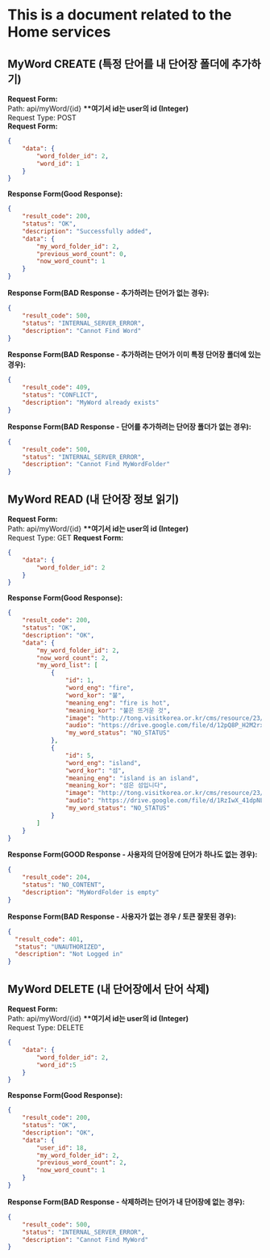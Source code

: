 # This is a document related to the Home services

## MyWord CREATE (특정 단어를 내 단어장 폴더에 추가하기)
__Request Form:__   
Path: api/myWord/{id} __**여기서 id는 user의 id (Integer)__   
Request Type: POST   
__Request Form:__
```json
{
    "data": {
        "word_folder_id": 2,
        "word_id": 1
    }
}

```
__Response Form(Good Response):__
```json
{
    "result_code": 200,
    "status": "OK",
    "description": "Successfully added",
    "data": {
        "my_word_folder_id": 2,
        "previous_word_count": 0,
        "now_word_count": 1
    }
}
```
__Response Form(BAD Response - 추가하려는 단어가 없는 경우):__
```json
{
    "result_code": 500,
    "status": "INTERNAL_SERVER_ERROR",
    "description": "Cannot Find Word"
}
```
   
__Response Form(BAD Response - 추가하려는 단어가 이미 특정 단어장 폴더에 있는 경우):__
```json
{
    "result_code": 409,
    "status": "CONFLICT",
    "description": "MyWord already exists"
}
```
   
__Response Form(BAD Response - 단어를 추가하려는 단어장 폴더가 없는 경우):__
```json
{
    "result_code": 500,
    "status": "INTERNAL_SERVER_ERROR",
    "description": "Cannot Find MyWordFolder"
}
```
   
## MyWord READ (내 단어장 정보 읽기)
__Request Form:__   
Path: api/myWord/{id} __**여기서 id는 user의 id (Integer)__   
Request Type: GET
__Request Form:__
```json
{
    "data": {
        "word_folder_id": 2
    }
}

```
__Response Form(Good Response):__
```json
{
    "result_code": 200,
    "status": "OK",
    "description": "OK",
    "data": {
        "my_word_folder_id": 2,
        "now_word_count": 2,
        "my_word_list": [
            {
                "id": 1,
                "word_eng": "fire",
                "word_kor": "불",
                "meaning_eng": "fire is hot",
                "meaning_kor": "불은 뜨거운 것",
                "image": "http://tong.visitkorea.or.kr/cms/resource/23/2678623_image2_1.jpg",
                "audio": "https://drive.google.com/file/d/12pQ8P_H2M2rxzwz_leTaYOvEo2CPzMqd/view?usp=sharing",
                "my_word_status": "NO_STATUS"
            },
            {
                "id": 5,
                "word_eng": "island",
                "word_kor": "섬",
                "meaning_eng": "island is an island",
                "meaning_kor": "섬은 섬입니다",
                "image": "http://tong.visitkorea.or.kr/cms/resource/23/2678623_image2_1.jpg",
                "audio": "https://drive.google.com/file/d/1RzIwX_41dpNL6M8J7VA19wjG20nBV6uA/view?usp=sharing",
                "my_word_status": "NO_STATUS"
            }
        ]
    }
}
```  
   
__Response Form(GOOD Response - 사용자의 단어장에 단어가 하나도 없는 경우):__
```json
{
    "result_code": 204,
    "status": "NO_CONTENT",
    "description": "MyWordFolder is empty"
}
```


__Response Form(BAD Response - 사용자가 없는 경우 / 토큰 잘못된 경우):__
```json
{
  "result_code": 401,
  "status": "UNAUTHORIZED",
  "description": "Not Logged in"
}
```

## MyWord DELETE (내 단어장에서 단어 삭제)
__Request Form:__   
Path: api/myWord/{id} __**여기서 id는 user의 id (Integer)__   
Request Type: DELETE
```json
{
    "data": {
        "word_folder_id": 2,
        "word_id":5
    }
}
```
__Response Form(Good Response):__
```json
{
    "result_code": 200,
    "status": "OK",
    "description": "OK",
    "data": {
        "user_id": 18,
        "my_word_folder_id": 2,
        "previous_word_count": 2,
        "now_word_count": 1
    }
}
```

__Response Form(BAD Response - 삭제하려는 단어가 내 단어장에 없는 경우):__
```json
{
    "result_code": 500,
    "status": "INTERNAL_SERVER_ERROR",
    "description": "Cannot Find MyWord"
}
```



